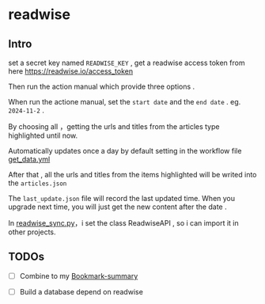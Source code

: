 # readwise

## Intro

set a secret key named `READWISE_KEY` ,  get a readwise access token from here https://readwise.io/access_token

Then  run the action manual which provide three options .

When run the actione manual, set the `start date` and the `end date` . eg. `2024-11-2` .

By choosing all ，getting the urls and titles from the articles type highlighted until now.

Automatically updates once a day by default setting in the workflow file [get_data.yml](https://github.com/VandeeFeng/readwise/blob/main/.github/workflows/get_data.yml)

After that , all  the urls and titles from the items  highlighted  will be writed into the `articles.json`

The `last_update.json` file will record the last updated time. When you upgrade next time, you will just get the new content after the date .

In [readwise_sync.py](https://github.com/VandeeFeng/readwise/blob/main/readwise_sync.py)，i set the class ReadwiseAPI , so i can import it in other projects.

## TODOs

- [ ] Combine to my [Bookmark-summary](https://github.com/VandeeFeng/bookmark-summary) 
- [ ] Build a database depend on readwise

